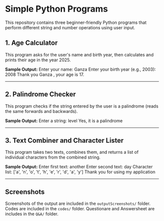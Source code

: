 # Simple Python Programs

This repository contains three beginner-friendly Python programs that perform different string and number operations using user input.

## 1. Age Calculator
This program asks for the user's name and birth year, then calculates and prints their age in the year 2025.

**Sample Output:**
Enter your name: Ganza
Enter your birth year (e.g., 2003): 2008
Thank you
Ganza , your age is 17.


---

## 2. Palindrome Checker
This program checks if the string entered by the user is a palindrome (reads the same forwards and backwards).

**Sample Output:**
Enter a string: level
Yes, it is a palindrome


---

## 3. Text Combiner and Character Lister
This program takes two texts, combines them, and returns a list of individual characters from the combined string.

**Sample Output:**
Enter first text: another
Enter second text: day
Character list: ['a', 'n', 'o', 't', 'h', 'e', 'r', 'd', 'a', 'y']
Thank you for using my application


---

## Screenshots
Screenshots of the output are included in the `outputScreenshots/` folder.
Codes are included in the `codes/` folder.
Questionare and Answersheet are includes in the `Q&A/` folder.
